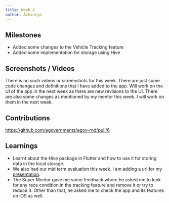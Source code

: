 ```yaml
---
title: Week 4
author: Achintya
---
```


## Milestones
- Added some changes to the Vehicle Tracking feature
- Added some implementation for storage using Hive

## Screenshots / Videos 
There is no such videos or screenshots for this week. There are just some code changes and definitions that I have added to the app.
Will work on the UI of the app in the next week as there are new revisions to the UI.
There are also some changes as mentioned by my mentor this week. I will work on them in the next week.

## Contributions
https://github.com/egovernments/egov-rnd/pull/6

## Learnings
- Learnt about the Hive package in Flutter and how to use it for storing data in the local storage.
- We also had our mid term evaluation this week. I am adding a url for my [presentation](https://docs.google.com/presentation/d/14R5f74QSQyk7kSwnz76qeoqgeele0luPQxWma6927pM/edit?usp=sharing).
- The Super Mentor gave me some feedback where he asked me to look for any race condition in the tracking feature and remove it or try to reduce it. Other than that, he asked me to check the app and its features on iOS as well. 